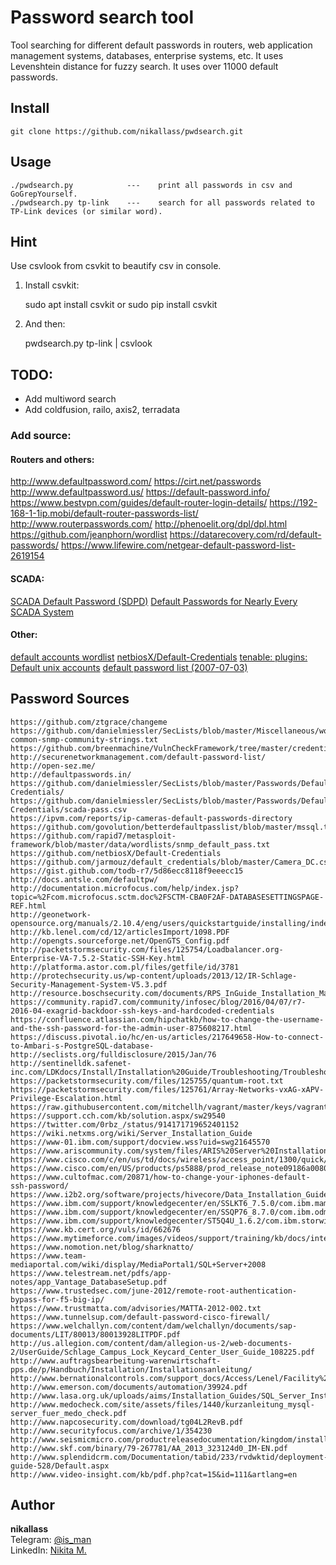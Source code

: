 # Password search tool
Tool searching for different default passwords in routers, web application management systems, databases, enterprise systems, etc. It uses Levenshtein distance for fuzzy search. It uses over 11000 default passwords.

## Install
    git clone https://github.com/nikallass/pwdsearch.git

## Usage
    ./pwdsearch.py            ---    print all passwords in csv and GoGrepYourself.
    ./pwdsearch.py tp-link    ---    search for all passwords related to TP-Link devices (or similar word).

## Hint
Use csvlook from csvkit to beautify csv in console.

1) Install csvkit:
    
    sudo apt install csvkit
    or
    sudo pip install csvkit

2) And then: 
    
    pwdsearch.py tp-link | csvlook


## TODO:
* Add multiword search
* Add coldfusion, railo, axis2, terradata

### Add source:

#### Routers and others:

http://www.defaultpassword.com/
https://cirt.net/passwords
http://www.defaultpassword.us/
https://default-password.info/
https://www.bestvpn.com/guides/default-router-login-details/
https://192-168-1-1ip.mobi/default-router-passwords-list/
http://www.routerpasswords.com/
http://phenoelit.org/dpl/dpl.html
https://github.com/jeanphorn/wordlist
https://datarecovery.com/rd/default-passwords/
https://www.lifewire.com/netgear-default-password-list-2619154

#### SCADA:

[SCADA Default Password (SDPD)](http://www.critifence.com/default-password-database/)
[Default Passwords for Nearly Every SCADA System](https://www.hackers-arise.com/single-post/2016/09/21/Scada-Hacking-Default-Passwords-for-Nearly-Every-SCADA-System)

#### Other:    

[default accounts wordlist](https://github.com/milo2012/pentest_scripts/tree/master/default_accounts_wordlist)
[netbiosX/Default-Credentials](https://github.com/netbiosX/Default-Credentials)
[tenable: plugins: Default unix accounts](https://www.tenable.com/plugins/index.php?view=all&family=Default+Unix+Accounts)
[default password list (2007-07-03)](http://www.phenoelit.org/dpl/dpl.html)


## Password Sources
    https://github.com/ztgrace/changeme
    https://github.com/danielmiessler/SecLists/blob/master/Miscellaneous/wordlist-common-snmp-community-strings.txt
    https://github.com/breenmachine/VulnCheckFramework/tree/master/credentialDatabase
    http://securenetworkmanagement.com/default-password-list/
    http://open-sez.me/
    http://defaultpasswords.in/
    https://github.com/danielmiessler/SecLists/blob/master/Passwords/Default-Credentials/
    https://github.com/danielmiessler/SecLists/blob/master/Passwords/Default-Credentials/scada-pass.csv
    https://ipvm.com/reports/ip-cameras-default-passwords-directory
    https://github.com/govolution/betterdefaultpasslist/blob/master/mssql.txt
    https://github.com/rapid7/metasploit-framework/blob/master/data/wordlists/snmp_default_pass.txt
    https://github.com/netbiosX/Default-Credentials
    https://github.com/jarmouz/default_credentials/blob/master/Camera_DC.csv
    https://gist.github.com/todb-r7/5d86ecc8118f9eeecc15
    http://docs.antsle.com/defaultpw/
    http://documentation.microfocus.com/help/index.jsp?topic=%2Fcom.microfocus.sctm.doc%2FSCTM-CBA0F2AF-DATABASESETTINGSPAGE-REF.html
    http://geonetwork-opensource.org/manuals/2.10.4/eng/users/quickstartguide/installing/index.html
    http://kb.lenel.com/cd/12/articlesImport/1098.PDF
    http://opengts.sourceforge.net/OpenGTS_Config.pdf
    http://packetstormsecurity.com/files/125754/Loadbalancer.org-Enterprise-VA-7.5.2-Static-SSH-Key.html
    http://platforma.astor.com.pl/files/getfile/id/3781
    http://protechsecurity.us/wp-content/uploads/2013/12/IR-Schlage-Security-Management-System-V5.3.pdf
    http://resource.boschsecurity.com/documents/RPS_InGuide_Installation_Manual_enUS_2596022155.pdf
    https://community.rapid7.com/community/infosec/blog/2016/04/07/r7-2016-04-exagrid-backdoor-ssh-keys-and-hardcoded-credentials
    https://confluence.atlassian.com/hipchatkb/how-to-change-the-username-and-the-ssh-password-for-the-admin-user-875608217.html
    https://discuss.pivotal.io/hc/en-us/articles/217649658-How-to-connect-to-Ambari-s-PostgreSQL-database-
    http://seclists.org/fulldisclosure/2015/Jan/76
    http://sentinelldk.safenet-inc.com/LDKdocs/Install/Installation%20Guide/Troubleshooting/Troubleshooting.htm
    https://packetstormsecurity.com/files/125755/quantum-root.txt
    https://packetstormsecurity.com/files/125761/Array-Networks-vxAG-xAPV-Privilege-Escalation.html
    https://raw.githubusercontent.com/mitchellh/vagrant/master/keys/vagrant
    https://support.cch.com/kb/solution.aspx/sw29540
    https://twitter.com/0rbz_/status/914171719652401152
    https://wiki.netxms.org/wiki/Server_Installation_Guide
    https://www-01.ibm.com/support/docview.wss?uid=swg21645570
    https://www.ariscommunity.com/system/files/ARIS%20Server%20Installation%20and%20Administration%20Guide_0_0.pdf
    https://www.cisco.com/c/en/us/td/docs/wireless/access_point/1300/quick/guide/br13qsg.html
    https://www.cisco.com/en/US/products/ps5888/prod_release_note09186a0080237333.html
    https://www.cultofmac.com/20871/how-to-change-your-iphones-default-ssh-password/
    https://www.i2b2.org/software/projects/hivecore/Data_Installation_Guide_13.pdf
    https://www.ibm.com/support/knowledgecenter/en/SSLKT6_7.5.0/com.ibm.mam.doc/install_was/t_ccmdb_manconfigfoundinst.html
    https://www.ibm.com/support/knowledgecenter/en/SSQP76_8.7.0/com.ibm.odm.distrib.config.was/config_ds_res_was/tsk_was_before_res_config.html
    https://www.ibm.com/support/knowledgecenter/ST5Q4U_1.6.2/com.ibm.storwize.v7000.unified.162.doc/ifs_132_changedefaultpasswords11142011.html
    https://www.kb.cert.org/vuls/id/662676
    https://www.mytimeforce.com/images/videos/support/training/kb/docs/internal/support/time/TIMEFORCE1Migration.pdf
    https://www.nomotion.net/blog/sharknatto/
    https://www.team-mediaportal.com/wiki/display/MediaPortal1/SQL+Server+2008
    https://www.telestream.net/pdfs/app-notes/app_Vantage_DatabaseSetup.pdf
    https://www.trustedsec.com/june-2012/remote-root-authentication-bypass-for-f5-big-ip/
    https://www.trustmatta.com/advisories/MATTA-2012-002.txt
    https://www.tunnelsup.com/default-password-cisco-firewall/
    https://www.welchallyn.com/content/dam/welchallyn/documents/sap-documents/LIT/80013/80013928LITPDF.pdf
    http://us.allegion.com/content/dam/allegion-us-2/web-documents-2/UserGuide/Schlage_Campus_Lock_Keycard_Center_User_Guide_108225.pdf
    http://www.auftragsbearbeitung-warenwirtschaft-pps.de/p/Handbuch/Installation/Installationsanleitung/
    http://www.bernationalcontrols.com/support_docs/Access/Lenel/Facility%20Commander%20Wnx%207.7%20User%20Manual.pdf
    http://www.emerson.com/documents/automation/39924.pdf
    http://www.lasa.org.uk/uploads/aims/Installation_Guides/SQL_Server_Installation_Guide.pdf
    http://www.medocheck.com/site/assets/files/1440/kurzanleitung_mysql-server_fuer_medo_check.pdf
    http://www.napcosecurity.com/download/tg04L2RevB.pdf
    http://www.securityfocus.com/archive/1/354230
    http://www.seismicmicro.com/productreleasedocumentation/kingdom/installationguide.pdf
    http://www.skf.com/binary/79-267781/AA_2013_323124d0_IM-EN.pdf
    http://www.splendidcrm.com/Documentation/tabid/233/rvdwktid/deployment-guide-528/Default.aspx
    http://www.video-insight.com/kb/pdf.php?cat=15&id=111&artlang=en


## Author
**nikallass**
<br>Telegram: [@is_man](https://t.me/is_man)
<br>LinkedIn: [Nikita M.](https://linkedin.com/in/mednikand)